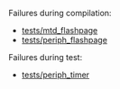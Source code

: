 Failures during compilation:
- [tests/mtd_flashpage](tests/mtd_flashpage/compilation.failed)
- [tests/periph_flashpage](tests/periph_flashpage/compilation.failed)

Failures during test:
- [tests/periph_timer](tests/periph_timer/test.failed)
